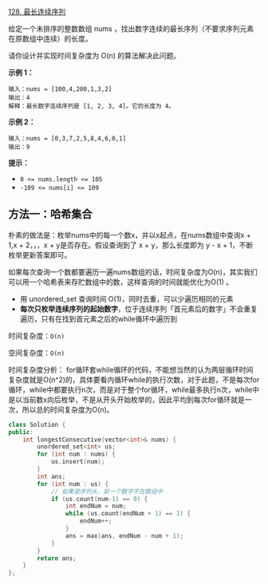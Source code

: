 [128. 最长连续序列](https://leetcode-cn.com/problems/longest-consecutive-sequence/)

给定一个未排序的整数数组 nums ，找出数字连续的最长序列（不要求序列元素在原数组中连续）的长度。

请你设计并实现时间复杂度为 O(n) 的算法解决此问题。

**示例 1：**

```
输入：nums = [100,4,200,1,3,2]
输出：4
解释：最长数字连续序列是 [1, 2, 3, 4]。它的长度为 4。
```

**示例 2：**

```
输入：nums = [0,3,7,2,5,8,4,6,0,1]
输出：9
```

**提示：**

- `0 <= nums.length <= 105`
- `-109 <= nums[i] <= 109`

## 方法一：哈希集合

朴素的做法是：枚举nums中的每一个数x，并以x起点，在nums数组中查询x + 1,x + 2，，，x + y是否存在。假设查询到了 x + y，那么长度即为 y - x + 1，不断枚举更新答案即可。

如果每次查询一个数都要遍历一遍nums数组的话，时间复杂度为O(n)，其实我们可以用一个哈希表来存贮数组中的数，这样查询的时间就能优化为O(1) 。

- 用 unordered_set 查询时间 O(1)，同时去重，可以少遍历相同的元素
- **每次只枚举连续序列的起始数字**，位于连续序列「首元素后的数字」不会重复遍历，只有在找到首元素之后的while循环中遍历到

时间复杂度：`O(n)`

空间复杂度：`O(n)`

时间复杂度分析： for循环套while循环的代码，不能想当然的认为两层循环时间复杂度就是O(n^2)的，具体要看内循环while的执行次数，对于此题，不是每次for循环，while中都要执行n次，而是对于整个for循环，while最多执行n次，while中是以当前数x向后枚举，不是从开头开始枚举的，因此平均到每次for循环就是一次，所以总的时间复杂度为O(n)。

```c++
class Solution {
public:
    int longestConsecutive(vector<int>& nums) {
        unordered_set<int> us;
        for (int num : nums) {
            us.insert(num);
        }
        int ans;
        for (int num : us) {
            // 如果是序列头，前一个数字不在数组中
            if (us.count(num-1) == 0) {
                int endNum = num;
                while (us.count(endNum + 1) == 1) {
                    endNum++;
                }
                ans = max(ans, endNum - num + 1);
            }
        }
        return ans;
    }
};
```

